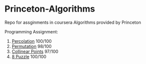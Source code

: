 # Princeton-Algorithms
Repo for assginments in coursera Algorithms provided by Princeton

Programming Assignment:
1. [Percolation](https://eetose.github.io/docs/algorithm/percolation/)  100/100
2. [Permutation](https://eetose.github.io/docs/algorithm/permutation/)  98/100
3. [Collinear Points](https://eetose.github.io/docs/algorithm/collinear/) 97/100
4. [8 Puzzle](https://eetose.github.io/docs/algorithm/8puzzle/) 100/100
